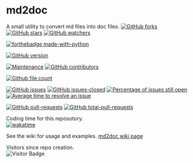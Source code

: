 # md2doc
A small utility to convert md files into doc files.
[![GitHub forks](https://img.shields.io/github/forks/Lerking/md2doc.svg?style=social&label=Fork&maxAge=2592000)](https://GitHub.com/Lerking/md2doc/forks/)
[![GitHub stars](https://img.shields.io/github/stars/Lerking/md2doc.svg?style=social&label=Star&maxAge=2592000)](https://GitHub.com/Lerking/md2doc/stargazers/)
[![GitHub watchers](https://img.shields.io/github/watchers/Lerking/md2doc.svg?style=social&label=Watch&maxAge=2592000)](https://GitHub.com/Lerking/md2doc/watchers/)

[![forthebadge made-with-python](http://ForTheBadge.com/images/badges/made-with-python.svg)](https://www.python.org/)

[![GitHub version](https://badge.fury.io/gh/Lerking-md2doc.svg)](https://github.com/Lerking/md2doc)

[![Maintenance](https://img.shields.io/badge/Maintained%3F-yes-green.svg)](https://GitHub.com/Lerking/md2doc.github.io/graphs/commit-activity)
[![GitHub contributors](https://img.shields.io/github/contributors/Lerking/md2doc.svg)](https://GitHub.com/Lerking/md2doc/graphs/contributors/)

[![Github file count](https://img.shields.io/github/directory-file-count/Lerking/md2doc)]()

[![GitHub issues](https://img.shields.io/github/issues/Lerking/md2doc.svg)](https://GitHub.com/Lerking/md2doc/issues/)
[![GitHub issues-closed](https://img.shields.io/github/issues-closed/Lerking/md2doc.svg)](https://GitHub.com/Lerking/md2doc/issues?q=is%3Aissue+is%3Aclosed)
[![Percentage of issues still open](http://isitmaintained.com/badge/open/Lerking/md2doc.svg)](http://isitmaintained.com/project/Lerking/md2doc "Percentage of issues still open")
[![Average time to resolve an issue](http://isitmaintained.com/badge/resolution/Lerking/md2doc.svg)](http://isitmaintained.com/project/Lerking/md2doc "Average time to resolve an issue")

[![GitHub pull-requests](https://img.shields.io/github/issues-pr/Lerking/md2doc.svg)](https://GitHub.com/Lerking/md2doc/pull)
[![GitHub total-pull-requests](https://badgen.net/github/prs/Lerking/md2doc)](https://GitHub.com/Lerking/md2doc/pull)

Coding time for this reposotory.</br>
[![wakatime](https://wakatime.com/badge/user/d43f2852-fd6f-45b4-b713-558ad18204d4/project/7d720253-677f-4922-bf52-9a9575ee14e6.svg)](https://wakatime.com/badge/user/d43f2852-fd6f-45b4-b713-558ad18204d4/project/7d720253-677f-4922-bf52-9a9575ee14e6)

See the wiki for usage and examples.
[md2doc wiki page](https://github.com/Lerking/md2doc/wiki)

Visitors since repo creation.</br>
![Visitor Badge](https://visitor-badge.laobi.icu/badge?page_id=Lerking.md2doc)